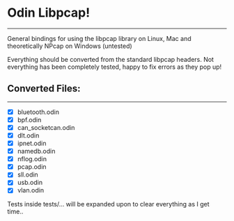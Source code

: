 # Odin Libpcap!
----

General bindings for using the libpcap library on Linux, Mac and theoretically NPcap on Windows (untested)

Everything should be converted from the standard libpcap headers. Not everything has been completely tested, happy to fix errors as they pop up!

## Converted Files:
-----
- [x] bluetooth.odin 
- [x] bpf.odin
- [x] can_socketcan.odin 
- [x] dlt.odin
- [x] ipnet.odin 
- [x] namedb.odin
- [x] nflog.odin
- [x] pcap.odin
- [x] sll.odin 
- [x] usb.odin
- [x] vlan.odin

Tests inside tests/... will be expanded upon to clear everything as I get time..
